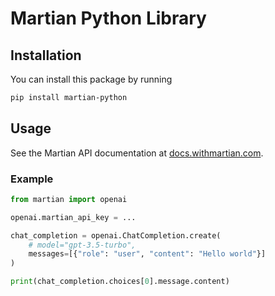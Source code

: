 # Martian Python Library

## Installation

You can install this package by running

```bash
pip install martian-python
```

## Usage

See the Martian API documentation at [docs.withmartian.com](https://docs.withmartian.com).

### Example

```python
from martian import openai

openai.martian_api_key = ...

chat_completion = openai.ChatCompletion.create(
    # model="gpt-3.5-turbo",
    messages=[{"role": "user", "content": "Hello world"}]
)

print(chat_completion.choices[0].message.content)
```
